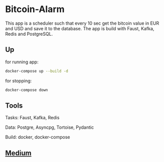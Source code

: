 # Bitcoin-Alarm
This app is a scheduler such that every 10 sec get the bitcoin value in EUR and USD and save it to the database. The app is build with Faust, Kafka, Redis and PostgreSQL.

## Up
for running app:
```bash
docker-compose up --build -d
```
for stopping:
```bash
docker-compose down
```
## Tools
Tasks: Faust, Kafka, Redis


Data: Postgre, Asyncpg, Tortoise, Pydantic


Build: docker, docker-compose

## [Medium](https://medium.com/@sdamoosavi/real-time-bitcoin-notification-with-faust-f8fc32490fa5)
